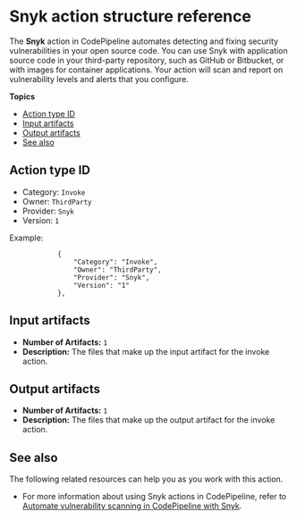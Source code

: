 # Snyk action structure reference<a name="action-reference-Snyk"></a>

The **Snyk** action in CodePipeline automates detecting and fixing security vulnerabilities in your open source code\. You can use Snyk with application source code in your third\-party repository, such as GitHub or Bitbucket, or with images for container applications\. Your action will scan and report on vulnerability levels and alerts that you configure\. 

**Topics**
+ [Action type ID](#action-reference-Snyk-type)
+ [Input artifacts](#action-reference-Snyk-input)
+ [Output artifacts](#action-reference-Snyk-output)
+ [See also](#action-reference-Snyk-links)

## Action type ID<a name="action-reference-Snyk-type"></a>
+ Category: `Invoke`
+ Owner: `ThirdParty`
+ Provider: `Snyk`
+ Version: `1`

Example:

```
            {
                "Category": "Invoke",
                "Owner": "ThirdParty",
                "Provider": "Snyk",
                "Version": "1"
            },
```

## Input artifacts<a name="action-reference-Snyk-input"></a>
+ **Number of Artifacts:** `1`
+ **Description:** The files that make up the input artifact for the invoke action\.

## Output artifacts<a name="action-reference-Snyk-output"></a>
+ **Number of Artifacts:** `1`
+ **Description:** The files that make up the output artifact for the invoke action\.

## See also<a name="action-reference-Snyk-links"></a>

The following related resources can help you as you work with this action\.
+ For more information about using Snyk actions in CodePipeline, refer to [Automate vulnerability scanning in CodePipeline with Snyk](https://snyk.io/blog/automate-vulnerability-scanning-in-aws-codepipeline-with-snyk/)\.